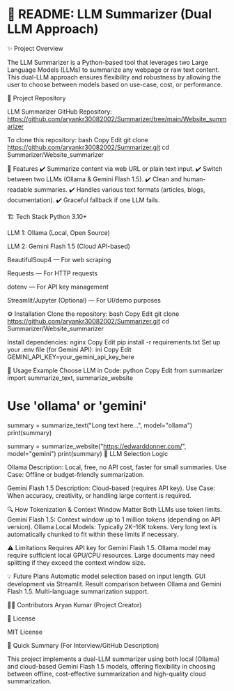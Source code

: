# 📄 README: LLM Summarizer (Dual LLM Approach)

✨ Project Overview

The LLM Summarizer is a Python-based tool that leverages two Large Language Models (LLMs) to summarize any webpage or raw text content.
This dual-LLM approach ensures flexibility and robustness by allowing the user to choose between models based on use-case, cost, or performance.

🔗 Project Repository

LLM Summarizer GitHub Repository:
https://github.com/aryankr30082002/Summarizer/tree/main/Website_summarizer

To clone this repository:
bash
Copy
Edit
git clone https://github.com/aryankr30082002/Summarizer.git
cd Summarizer/Website_summarizer


🚀 Features
✔️ Summarize content via web URL or plain text input.
✔️ Switch between two LLMs (Ollama & Gemini Flash 1.5).
✔️ Clean and human-readable summaries.
✔️ Handles various text formats (articles, blogs, documentation).
✔️ Graceful fallback if one LLM fails.



🏗️ Tech Stack
Python 3.10+

LLM 1: Ollama (Local, Open Source)

LLM 2: Gemini Flash 1.5 (Cloud API-based)

BeautifulSoup4 — For web scraping

Requests — For HTTP requests

dotenv — For API key management

Streamlit/Jupyter (Optional) — For UI/demo purposes



⚙️ Installation
Clone the repository:
bash
Copy
Edit
git clone https://github.com/aryankr30082002/Summarizer.git
cd Summarizer/Website_summarizer


Install dependencies:
nginx
Copy
Edit
pip install -r requirements.txt
Set up your .env file (for Gemini API):
ini
Copy
Edit
GEMINI_API_KEY=your_gemini_api_key_here


📝 Usage Example
Choose LLM in Code:
python
Copy
Edit
from summarizer import summarize_text, summarize_website


# Use 'ollama' or 'gemini'
summary = summarize_text("Long text here...", model="ollama")
print(summary)

summary = summarize_website("https://edwarddonner.com/", model="gemini")
print(summary)
🔄 LLM Selection Logic


Ollama
Description: Local, free, no API cost, faster for small summaries.
Use Case: Offline or budget-friendly summarization.

Gemini Flash 1.5
Description: Cloud-based (requires API key).
Use Case: When accuracy, creativity, or handling large content is required.


🔍 How Tokenization & Context Window Matter
Both LLMs use token limits.
Gemini Flash 1.5: Context window up to 1 million tokens (depending on API version).
Ollama Local Models: Typically 2K–16K tokens.
Very long text is automatically chunked to fit within these limits if necessary.


⚠️ Limitations
Requires API key for Gemini Flash 1.5.
Ollama model may require sufficient local GPU/CPU resources.
Large documents may need splitting if they exceed the context window size.


💡 Future Plans
Automatic model selection based on input length.
GUI development via Streamlit.
Result comparison between Ollama and Gemini Flash 1.5.
Multi-language summarization support.


👨‍💻 Contributors
Aryan Kumar (Project Creator)

📜 License

MIT License

📝 Quick Summary (For Interview/GitHub Description)

This project implements a dual-LLM summarizer using both local (Ollama) and cloud-based Gemini Flash 1.5 models, offering flexibility in choosing between offline, cost-effective summarization and high-quality cloud summarization.

